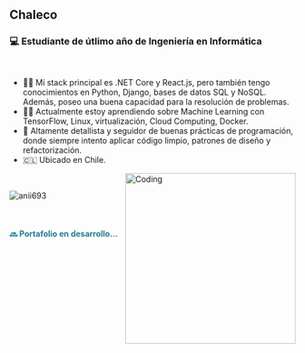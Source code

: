 <section style="position: relative; min-height: 100vh;">
   <h1>Chaleco</h1>
   <h3>💻 Estudiante de útlimo año de Ingeniería en Informática</h3>
   <br>
   <ul>
     <li>🧍‍♂️ Mi stack principal es .NET Core y React.js, pero también tengo conocimientos en Python, Django, bases de datos SQL y NoSQL. Además, poseo una buena capacidad para la resolución de problemas.</li>
     <li>🧑‍💻 Actualmente estoy aprendiendo sobre Machine Learning con TensorFlow, Linux, virtualización, Cloud Computing, Docker.</li>
     <li>🚀 Altamente detallista y seguidor de buenas prácticas de programación, donde siempre intento aplicar código limpio, patrones de diseño y refactorización.</li>
     <li>🇨🇱 Ubicado en Chile.</li>
   </ul>


   <img align='right' alt="Coding" width="300" src="https://cdn.dribbble.com/users/1277312/screenshots/14733298/media/39b1045e593737587dd60e42c8422d1f.gif">
   <br>
   
   <p><img src="https://github-readme-stats.vercel.app/api/top-langs?username=Chaleconetwork&show_icons=true&theme=dark&locale=en&layout=compact" alt="anii693" /></p>
   <br>
   <h4 style="color: #227B94">🔜 Portafolio en desarrollo...</h4>
</section>
